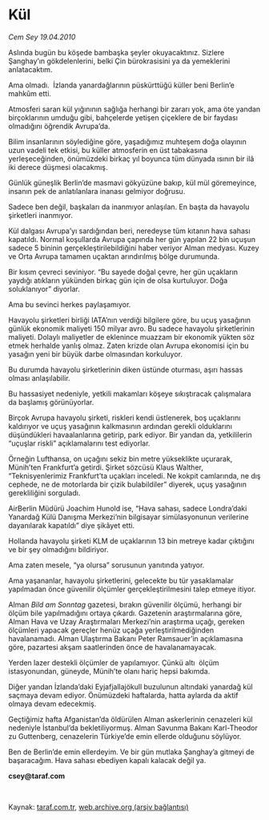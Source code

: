 # Kül

*Cem Sey 19.04.2010*

<div class="yazi"><p>Aslında bugün bu köşede bambaşka şeyler okuyacaktınız. Sizlere Şanghay’ın gökdelenlerini, belki Çin bürokrasisini ya da yemeklerini anlatacaktım.</p>
<p>Ama olmadı.  İzlanda yanardağlarının püskürttüğü küller beni Berlin’e mahkûm etti.</p>
<p>Atmosferi saran kül yığınının sağlığa herhangi bir zararı yok, ama öte yandan birçoklarının umduğu gibi, bahçelerde yetişen çiçeklere de bir faydası olmadığını öğrendik Avrupa’da.</p>
<p>Bilim insanlarının söylediğine göre, yaşadığımız muhteşem doğa olayının uzun vadeli tek etkisi, bu küller atmosferin en üst tabakasına yerleşeceğinden, önümüzdeki birkaç yıl boyunca tüm dünyada ısının bir ilâ iki derece düşmesi olacakmış.</p>
<p>Günlük güneşlik Berlin’de masmavi gökyüzüne bakıp, kül mül göremeyince, insanın pek de anlatılanlara inanası gelmiyor doğrusu.</p>
<p>Sadece ben değil, başkaları da inanmıyor anlaşılan. En başta da havayolu şirketleri inanmıyor.</p>
<p>Kül dalgası Avrupa’yı sardığından beri, neredeyse tüm kıtanın hava sahası kapatıldı. Normal koşullarda Avrupa çapında her gün yapılan 22 bin uçuşun sadece 5 bininin gerçekleştirilebildiğini haber veriyor Alman medyası. Kuzey ve Orta Avrupa tamamen uçaktan arındırılmış bölge durumunda.</p>
<p>Bir kısım çevreci seviniyor. “Bu sayede doğal çevre, her gün uçakların yaydığı atıkların yükünden birkaç gün için de olsa kurtuluyor. Doğa soluklanıyor” diyorlar.</p>
<p>Ama bu sevinci herkes paylaşamıyor.</p>
<p>Havayolu şirketleri birliği IATA’nın verdiği bilgilere göre, bu uçuş yasağının günlük ekonomik maliyeti 150 milyar avro. Bu sadece havayolu şirketlerinin maliyeti. Dolaylı maliyetler de eklenince muazzam bir ekonomik yükten söz etmek herhalde yanlış olmaz. Zaten krizde olan Avrupa ekonomisi için bu yasağın yeni bir büyük darbe olmasından korkuluyor.</p>
<p>Bu durumda havayolu şirketlerinin diken üstünde oturması, aşırı hassas olması anlaşılabilir.</p>
<p>Bu hassasiyet nedeniyle, yetkili makamları köşeye sıkıştıracak çalışmalara da başlamış görünüyorlar.</p>
<p>Birçok Avrupa havayolu şirketi, riskleri kendi üstlenerek, boş uçaklarını  kaldırıyor ve uçuş yasağının kalkmasının ardından gerekli olduklarını düşündükleri havaalanlarına getirip, park ediyor. Bir yandan da, yetkililerin “uçuşlar riskli” açıklamalarını test ediyorlar.</p>
<p>Örneğin Lufthansa, on uçağını sekiz bin metre yükseklikte uçurarak, Münih’ten Frankfurt’a getirdi. Şirket sözcüsü Klaus Walther, “Teknisyenlerimiz Frankfurt’ta uçakları inceledi. Ne kokpit camlarında, ne dış cephede, ne de motorlarda bir çizik bulabildiler” diyerek, uçuş yasağının gerekliliğini sorguladı.</p>
<p>AirBerlin Müdürü Joachim Hunold ise, “Hava sahası, sadece Londra’daki Yanardağ Külü Danışma Merkezi’nin bilgisayar simülasyonunun verilerine dayanılarak kapatıldı” diye şikâyet etti.</p>
<p>Hollanda havayolu şirketi KLM de uçaklarının 13 bin metreye kadar çıktığını ve bir şey olmadığını bildiriyor. </p>
<p>Ama zaten mesele, “ya olursa” sorusunun yanıtında yatıyor.</p>
<p>Ama yaşananlar, havayolu şirketlerini, gelecekte bu tür yasaklamalar yapılmadan önce güvenilir ölçümler gerçekleştirilmesini talep etmeye itiyor.</p>
<p>Alman <i>Bild am Sonntag</i> gazetesi, bırakın güvenilir ölçümü, herhangi bir ölçüm bile yapılmadığını ortaya çıkardı. Gazetenin araştırmalarına göre, Alman Hava ve Uzay Araştırmaları Merkezi’nin araştırma uçağı, gereken ölçümleri yapacak gereçler henüz uçağa yerleştirilmediğinden havalanamadı. Alman Ulaştırma Bakanı Peter Ramsauer’in açıklamasına göre, pazartesi akşam saatlerinden önce de havalanamayacak.</p>
<p>Yerden lazer destekli ölçümler de yapılamıyor. Çünkü altı  ölçüm istasyonundan, güneyde, Münih’te olanı hariç hepsi bakımda.</p>
<p>Diğer yandan İzlanda’daki Eyjafjallajökull buzulunun altındaki yanardağ kül saçmaya devam ediyor. Önümüzdeki haftalarda, hatta aylarda da aktif olmaya devam edecekmiş.</p>
<p>Geçtiğimiz hafta Afganistan’da öldürülen Alman askerlerinin cenazeleri kül nedeniyle İstanbul’da bekletiliyormuş. Alman Savunma Bakanı Karl-Theodor zu Guttenberg, cenazelerin Türkiye’de emin ellerde olduğunu söylüyor.</p>
<p>Ben de Berlin’de emin ellerdeyim. Ve bir gün mutlaka Şanghay’a gitmeyi de başaracağım. Hava sahası ebediyen kapalı kalacak değil ya.</p>
<p><b>c</b><b>sey@taraf.com</b></p><br/></div>

Kaynak: [taraf.com.tr](http://www.taraf.com.tr:80/makale/10944.htm), [web.archive.org (arşiv bağlantısı)](http://web.archive.org/web/20100423000451/http://www.taraf.com.tr:80/makale/10944.htm)
